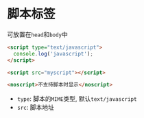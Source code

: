 # 脚本标签

可放置在`head`和`body`中

```html
<script type="text/javascript">
  console.log('javascript');
</script>

<script src="myscript"></script>

<noscript>不支持脚本时显示</noscript>
```

* `type`: 脚本的`MIME`类型, 默认`text/javascript`
* `src`: 脚本地址
